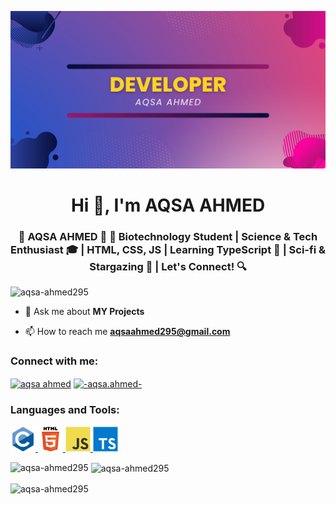 ![logo](https://github.com/AQSA-AHMED295/aqsa-ahmed/blob/main/Blue%20Pink%20Gradient%20Fashion%20Banner.jpg)
<h1 align="center">Hi 👋, I'm AQSA AHMED</h1>
<h3 align="center">🌟 AQSA AHMED 🌟
🔬 Biotechnology Student | Science & Tech Enthusiast 🎓 | HTML, CSS, JS | Learning TypeScript 🚀 | Sci-fi & Stargazing 🌌 | Let's Connect! 🔍
</h3>
<img="right" alt="coding" width="400" src="https://cdn.dribbble.com/users/4055494/screenshots/15215756/media/d2b66c4ca0192aa26d103448b3d1518b.gif">
<p align="left"> <img src="https://komarev.com/ghpvc/?username=aqsa-ahmed295&label=Profile%20views&color=0e75b6&style=flat" alt="aqsa-ahmed295" /> </p>

- 💬 Ask me about **MY Projects**

- 📫 How to reach me **aqsaahmed295@gmail.com**

<h3 align="left">Connect with me:</h3>
<p align="left">
<a href="https://fb.com/aqsa ahmed" target="blank"><img align="center" src="https://raw.githubusercontent.com/rahuldkjain/github-profile-readme-generator/master/src/images/icons/Social/facebook.svg" alt="aqsa ahmed" height="30" width="40" /></a>
<a href="https://instagram.com/-aqsa.ahmed-" target="blank"><img align="center" src="https://raw.githubusercontent.com/rahuldkjain/github-profile-readme-generator/master/src/images/icons/Social/instagram.svg" alt="-aqsa.ahmed-" height="30" width="40" /></a>
</p>

<h3 align="left">Languages and Tools:</h3>
<p align="left"> <a href="https://www.cprogramming.com/" target="_blank" rel="noreferrer"> <img src="https://raw.githubusercontent.com/devicons/devicon/master/icons/c/c-original.svg" alt="c" width="40" height="40"/> </a> <a href="https://www.w3.org/html/" target="_blank" rel="noreferrer"> <img src="https://raw.githubusercontent.com/devicons/devicon/master/icons/html5/html5-original-wordmark.svg" alt="html5" width="40" height="40"/> </a> <a href="https://developer.mozilla.org/en-US/docs/Web/JavaScript" target="_blank" rel="noreferrer"> <img src="https://raw.githubusercontent.com/devicons/devicon/master/icons/javascript/javascript-original.svg" alt="javascript" width="40" height="40"/> </a> <a href="https://www.typescriptlang.org/" target="_blank" rel="noreferrer"> <img src="https://raw.githubusercontent.com/devicons/devicon/master/icons/typescript/typescript-original.svg" alt="typescript" width="40" height="40"/> </a> </p>

<p><img align="left" src="https://github-readme-stats.vercel.app/api/top-langs?username=aqsa-ahmed295&show_icons=true&locale=en&layout=compact" alt="aqsa-ahmed295" /></p>

<p>&nbsp;<img align="center" src="https://github-readme-stats.vercel.app/api?username=aqsa-ahmed295&show_icons=true&locale=en" alt="aqsa-ahmed295" /></p>

<p><img align="center" src="https://github-readme-streak-stats.herokuapp.com/?user=aqsa-ahmed295&" alt="aqsa-ahmed295" /></p>

